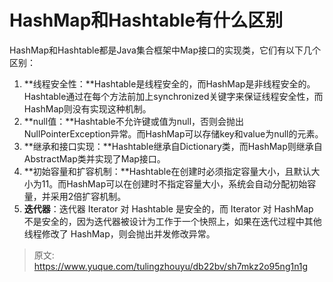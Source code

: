 # HashMap和Hashtable有什么区别

HashMap和Hashtable都是Java集合框架中Map接口的实现类，它们有以下几个区别：

1. **线程安全性：**Hashtable是线程安全的，而HashMap是非线程安全的。Hashtable通过在每个方法前加上synchronized关键字来保证线程安全性，而HashMap则没有实现这种机制。
2. **null值：**Hashtable不允许键或值为null，否则会抛出NullPointerException异常。而HashMap可以存储key和value为null的元素。
3. **继承和接口实现：**Hashtable继承自Dictionary类，而HashMap则继承自AbstractMap类并实现了Map接口。
4. **初始容量和扩容机制：**Hashtable在创建时必须指定容量大小，且默认大小为11。而HashMap可以在创建时不指定容量大小，系统会自动分配初始容量，并采用2倍扩容机制。
5. **迭代器**：迭代器 Iterator 对 Hashtable 是安全的，而 Iterator 对 HashMap 不是安全的，因为迭代器被设计为工作于一个快照上，如果在迭代过程中其他线程修改了 HashMap，则会抛出并发修改异常。



> 原文: <https://www.yuque.com/tulingzhouyu/db22bv/sh7mkz2o95ng1n1g>